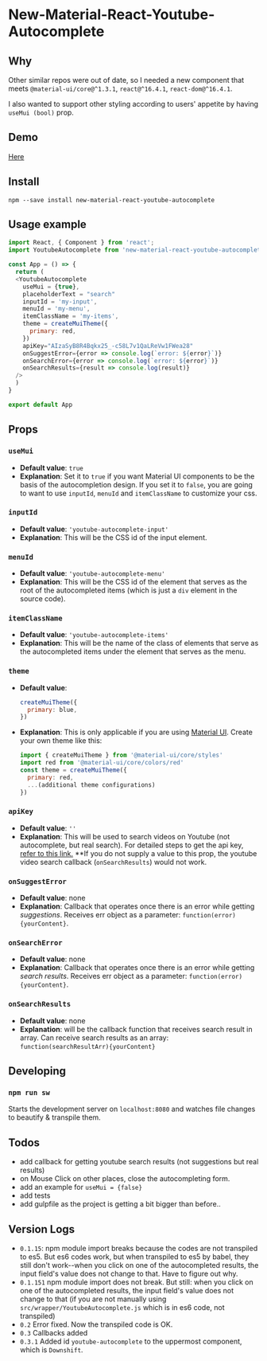 # New-Material-React-Youtube-Autocomplete

## Why
Other similar repos were out of date, so I needed a new component that meets `@material-ui/core@^1.3.1`, `react@^16.4.1`, `react-dom@^16.4.1`. 

I also wanted to support other styling according to users' appetite by having `useMui (bool)` prop. 

## Demo
[Here](https://9oelm.github.io/new-material-react-youtube-autocomplete/)

## Install
```
npm --save install new-material-react-youtube-autocomplete
```

## Usage example
```javascript
import React, { Component } from 'react';
import YoutubeAutocomplete from 'new-material-react-youtube-autocomplete';

const App = () => {
  return (
  <YoutubeAutocomplete
    useMui = {true},
    placeholderText = "search"
    inputId = 'my-input',
    menuId = 'my-menu',
    itemClassName = 'my-items',
    theme = createMuiTheme({
      primary: red,
    })
    apiKey="AIzaSyB8R4Bqkx25_-c58L7v1QaLReVw1FWea28"
    onSuggestError={error => console.log(`error: ${error}`)}
    onSearchError={error => console.log(`error: ${error}`)}
    onSearchResults={result => console.log(result)}
  />
  )
}

export default App
```
## Props

### `useMui`
* **Default value**: `true`
* **Explanation**: Set it to `true` if you want Material UI components to be the basis of the autocompletion design. If you set it to `false`, you are going to want to use `inputId`, `menuId` and `itemClassName` to customize your css.

### `inputId`
* **Default value**: `'youtube-autocomplete-input'`
* **Explanation**: This will be the CSS id of the input element. 

### `menuId`
* **Default value**: `'youtube-autocomplete-menu'`
* **Explanation**: This will be the CSS id of the element that serves as the root of the autocompleted items (which is just a `div` element in the source code). 

### `itemClassName` 
* **Default value**: `'youtube-autocomplete-items'`
* **Explanation**: This will be the name of the class of elements that serve as the autocompleted items under the element that serves as the menu.

### `theme`
* **Default value**: 
  ```javascript
  createMuiTheme({
    primary: blue,
  })
  ```
* **Explanation**: This is only applicable if you are using [Material UI](https://github.com/mui-org/material-ui). Create your own theme like this:
  ```javascript
  import { createMuiTheme } from '@material-ui/core/styles'
  import red from '@material-ui/core/colors/red'
  const theme = createMuiTheme({
    primary: red,
    ...(additional theme configurations)
  })
  ```

### `apiKey`
* **Default value**: `''`
* **Explanation**: This will be used to search videos on Youtube (not autocomplete, but real search). For detailed steps to get the api key, [refer to this link.](https://www.slickremix.com/docs/get-api-key-for-youtube/) **If you do not supply a value to this prop, the youtube video search callback (`onSearchResults`) would not work.

### `onSuggestError`
* **Default value**: none
* **Explanation**: Callback that operates once there is an error while getting *suggestions*. Receives err object as a parameter: `function(error){yourContent}`.

### `onSearchError`
* **Default value**: none
* **Explanation**: Callback that operates once there is an error while getting *search results*. Receives err object as a parameter: `function(error){yourContent}`.

### `onSearchResults`
* **Default value**: none
* **Explanation**: will be the callback function that receives search result in array. Can receive search results as an array: `function(searchResultArr){yourContent}`

## Developing

### `npm run sw`
Starts the development server on `localhost:8080` and watches file changes to beautify & transpile them.

## Todos
* add callback for getting youtube search results (not suggestions but real results)
* on Mouse Click on other places, close the autocompleting form.
* add an example for `useMui = {false}`
* add tests
* add gulpfile as the project is getting a bit bigger than before..

## Version Logs 
* `0.1.15`: npm module import breaks because the codes are not transpiled to es5. But es6 codes work, but when transpiled to es5 by babel, they still don't work--when you click on one of the autocompleted results, the input field's value does not change to that. Have to figure out why. 
* `0.1.151` npm module import does not break. But still: when you click on one of the autocompleted results, the input field's value does not change to that (if you are not manually using `src/wrapper/YoutubeAutocomplete.js` which is in es6 code, not transpiled)
* `0.2` Error fixed. Now the transpiled code is OK.
* `0.3` Callbacks added
* `0.3.1` Added id `youtube-autocomplete` to the uppermost component, which is `Downshift`.